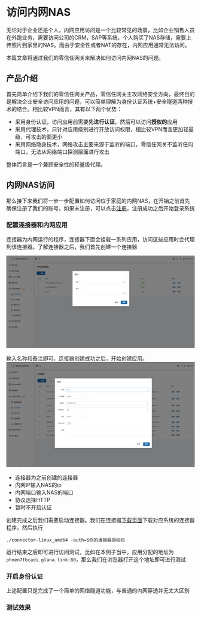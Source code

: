 # 访问内网NAS

无论对于企业还是个人，内网应用访问是一个比较常见的场景，比如企业销售人员在外跑业务，需要访问公司的CRM，SAP等系统，个人购买了NAS存储，需要上传照片到家里的NAS。而由于安全性或者NAT的存在，内网应用通常无法访问。

本篇文章将通过我们的零信任网关来解决如何访问内网NAS的问题。

## 产品介绍
首先简单介绍下我们的零信任网关产品，零信任网关主攻网络安全方向，最终目的是解决企业安全访问应用的问题，可以简单理解为身份认证系统+安全隧道两种技术的结合。相比较VPN而言，其有以下两个优势：

- 采用身份认证，访问应用前需要**先进行认证**，然后可以访问**授权的**应用
- 采用代理技术，只针对应用级别进行开放访问权限，相比较VPN而言更加轻量级，可攻击的面更小
- 采用网络隐身技术，网络攻击主要来源于监听的端口，零信任网关不监听任何端口，无法从网络端口探测层面进行攻击

整体而言是一个兼顾安全性的轻量级代理。

## 内网NAS访问
那么接下来我们将一步一步配置如何访问位于家庭的内网NAS，在开始之前首先确保注册了我们的账号，如果未注册，可以点击[注册](https://dash.beyondnetwork.net)，注册成功之后开始登录系统

### 配置连接器和内网应用
连接器为内网运行的程序，连接器下面会挂载一系列应用，访问这些应用时会代理到该连接器。了解连接器之后，我们首先创建一个连接器

![img.png](img.png)

输入名称和备注即可，连接器创建成功之后，开始创建应用。
![img_1.png](img_1.png)

- 连接器为之前创建的连接器
- 内网IP输入NAS的ip
- 内网端口输入NAS的端口
- 协议选择HTTP
- 暂时不开启认证

创建完成之后我们需要启动连接器。我们在连接器[下载页面](https://dash.beyondnetwork.net/console/safeLanGateway/connectors/download)下载对应系统的连接器程序，然后执行

```shell
./connector-linux_amd64 -auth=$你的连接器授权码
```

运行结束之后即可进行访问测试，比如在本例子当中，应用分配的地址为`phnen7fbcadi.glana.link:80`，那么我们在浏览器打开这个地址即可进行测试

### 开启身份认证

上述配置只是完成了一个简单的网络隧道功能，与普通的内网穿透并无太大区别

### 测试效果